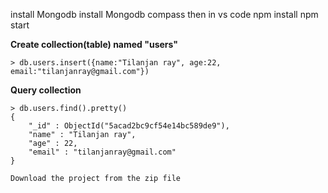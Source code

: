 
install Mongodb
install Mongodb compass 
then in vs code 
npm install
npm start


**Create collection(table) named "users"**

```
> db.users.insert({name:"Tilanjan ray", age:22, email:"tilanjanray@gmail.com"})

```

**Query collection**

```
> db.users.find().pretty()
{
	"_id" : ObjectId("5acad2bc9cf54e14bc589de9"),
	"name" : "Tilanjan ray",
	"age" : 22,
	"email" : "tilanjanray@gmail.com"
}

Download the project from the zip file
